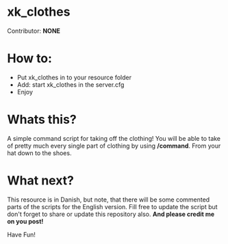 # xk_clothes

Contributor: **NONE**

# How to:
 - Put xk_clothes in to your resource folder
 - Add: start xk_clothes in the server.cfg
 - Enjoy

# Whats this?
A simple command script for taking off the clothing!
You will be able to take of pretty much every single part of clothing by using **/command**.
From your hat down to the shoes.

# What next?
This resource is in Danish, but note, that there will be some commented parts of the scripts for the English version.
Fill free to update the script but don't forget to share or update this repository also.
**And please credit me on you post!**

Have Fun!
